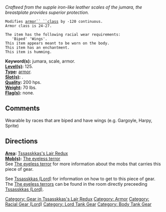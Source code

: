 *Crafteed from the supple iron-like leather scales of the jumara, the
breastplate provides superior protection.*

`Modifies `[`armor`` ``class`](Armor_Class.md "wikilink")` by -120 continuous.`  
`Armor class is 24-27.`

`The item has the following racial wear requirements:`  
`   'Biped' 'Wings'.`  
`This item appears meant to be worn on the body.`  
`This item has an enchantment.`  
`This item is humming.`

**Keyword(s):** jumara, scale, armor.  
**[Level(s)](Object_Level.md "wikilink"):** 125.  
**[Type](:Category:_Object_Types.md "wikilink"):**
[armor](:Category:_Armor.md "wikilink").  
**[Slot(s)](Object_Slots.md "wikilink"):** <worn on body>.  
**[Quality](Object_Quality.md "wikilink"):** 200 hps.  
**[Weight](Object_Weight.md "wikilink"):** 70 lbs.  
**[Flag(s)](:Category:_Object_Flags.md "wikilink"):** none.  

## Comments

Wearable by races that are biped and have wings (e.g. Gargoyle, Harpy,
Sprite)

## Directions

**[Area](:Category:_Areas.md "wikilink"):** [ Tssasskkas's Lair
Redux](:Category:_Tssasskkas's_Lair_Redux.md "wikilink")  
**[Mob(s)](:Category:_Mobs.md "wikilink"):** [The eyeless
terror](The_eyeless_terror "wikilink")  
See [The eyeless terror](The_eyeless_terror "wikilink") for more
information about the mobs that carries this piece of gear.

See [Tssasskkas (Lord)](Tssasskkas_(Lord) "wikilink") for information on
how to get to this piece of gear. The [The eyeless
terrors](The_eyeless_terror "wikilink") can be found in the room
directly preceeding [Tssasskkas (Lord)](Tssasskkas_(Lord) "wikilink").

[Category: Gear in Tssasskkas's Lair
Redux](Category:_Gear_in_Tssasskkas's_Lair_Redux "wikilink") [Category:
Armor](Category:_Armor "wikilink") [Category: Racial Gear
(Lord)](Category:_Racial_Gear_(Lord) "wikilink") [Category: Lord Tank
Gear](Category:_Lord_Tank_Gear "wikilink") [Category: Body Tank
Gear](Category:_Body_Tank_Gear "wikilink")
